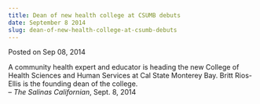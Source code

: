 ```yaml
---
title: Dean of new health college at CSUMB debuts
date: September 8 2014
slug: dean-of-new-health-college-at-csumb-debuts
---
```


 



<span class="date">Posted on Sep 08, 2014    </span>
<p>A community health expert and educator is heading the new
College of Health Sciences and Human Services at Cal State Monterey
Bay. Britt Rios-Ellis is the founding dean of the college.<br>
&#x2013; <em>The Salinas Californian</em>, Sept. 8, 2014</br></p>





 
